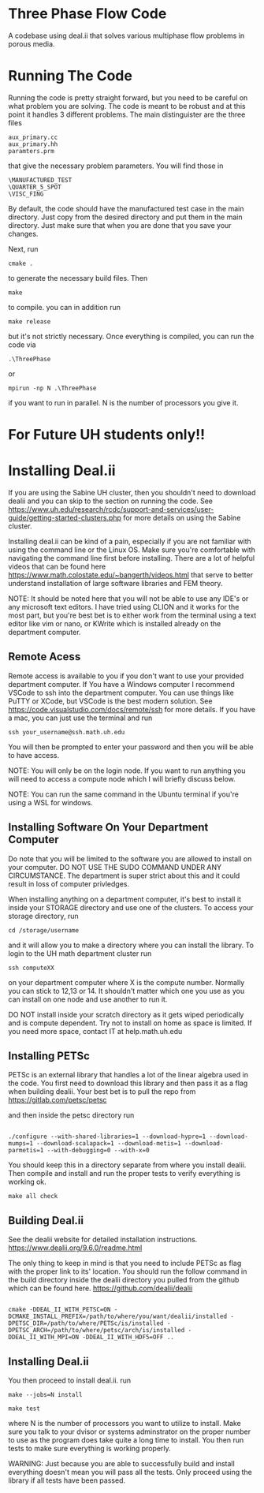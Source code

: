 # Three Phase Flow Code
A codebase using deal.ii that solves various multiphase flow problems in porous media.
# Running The Code

Running the code is pretty straight forward, but you need to be careful on what problem you are solving. The code is meant to be robust and at this point it handles 3 different problems. The main distinguister are the three files 
```
aux_primary.cc
aux_primary.hh
paramters.prm
```
that give the necessary problem parameters. You will find those in 
```
\MANUFACTURED_TEST
\QUARTER_5_SPOT
\VISC_FING
```
By default, the code should have the manufactured test case in the main directory. Just copy from the desired directory and put them in the main directory. Just make sure that when you are done that you save your changes. 

Next,  run 
```
cmake .
```
to generate the necessary build files. Then
``` 
make 
```
to compile. you can in addition run 
```
make release
```
but it's not strictly necessary. Once everything is compiled, you can run the code via
```
.\ThreePhase
```
or 
```
mpirun -np N .\ThreePhase
```
if you want to run in parallel. N is the number of processors you give it.


# For Future UH students only!!

# Installing Deal.ii 
 If you are using the Sabine UH cluster, then you shouldn't need to download dealii and you can skip to the section on running the code. See https://www.uh.edu/research/rcdc/support-and-services/user-guide/getting-started-clusters.php for more details on using the Sabine cluster.

Installing deal.ii can be kind of a pain, especially if you are not familiar with using the command line or the Linux OS. Make sure you're comfortable with navigating the command line first before installing. There are a lot of helpful videos that can be found here https://www.math.colostate.edu/~bangerth/videos.html
that serve to better understand installation of large software libraries and FEM theory.

NOTE: It should be noted here that you will not be able to use any IDE's or any microsoft text editors. I have tried using CLION and it works for the most part, but you're best bet is to either work from the terminal using a text editor like vim or nano, or KWrite which is installed already on the department computer.
## Remote Acess
Remote access is available to you if you don't want to use your provided department computer. If You have a Windows computer I recommend VSCode to ssh into the department computer. You can use things like PuTTY or XCode, but VSCode is the best modern solution. See https://code.visualstudio.com/docs/remote/ssh for more details. If you have a mac, you can just use the terminal and run 
```
ssh your_username@ssh.math.uh.edu
```
You will then be prompted to enter your password and then you will be able to have access.

NOTE: You will only be on the login node. If you want to run anything you will need to access a compute node which I will briefly discuss below.

NOTE: You can run the same command in the Ubuntu terminal if you're using a WSL for windows. 

## Installing Software On Your Department Computer

Do note that you will be limited to the software you are allowed to install on your computer. DO NOT USE THE SUDO COMMAND UNDER ANY CIRCUMSTANCE. The department is super strict about this and it could result in loss of computer privledges.

When installing anything on a department computer, it's best to install it inside your STORAGE directory and use one of the clusters. To access your storage directory, run 
```
cd /storage/username
```
and it will allow you to make a directory where you can install the library.
 To login to the UH math department cluster run
```
ssh computeXX
```
 on your department computer where X is the compute number. Normally you can stick to 12,13 or 14. It shouldn't matter which one you use as you can install on one node and use another to run it. 

 DO NOT install inside your scratch directory as it gets wiped periodically and is compute dependent. Try not to install on home as space is limited. If you need more space, contact IT at help.math.uh.edu
## Installing PETSc
PETSc is an external library that handles a lot of the linear algebra used in the code. You first need to download this library and then pass it as a flag when building dealii.
 Your best bet is to pull the repo from https://gitlab.com/petsc/petsc

and then inside the petsc directory run 
```

./configure --with-shared-libraries=1 --download-hypre=1 --download-mumps=1 --download-scalapack=1 --download-metis=1 --download-parmetis=1 --with-debugging=0 --with-x=0
```
You should keep this in a directory separate from where you install dealii. Then compile and install and run the proper tests to verify everything is working ok.
```
make all check
```
## Building Deal.ii
See the dealii website for detailed installation instructions.
https://www.dealii.org/9.6.0/readme.html

The only thing to keep in mind is that you need to include PETSc as flag with the proper link to its' location. You should run the follow command in the build directory inside the dealii directory you pulled from the github which can be found here.
https://github.com/dealii/dealii
```

cmake -DDEAL_II_WITH_PETSC=ON -DCMAKE_INSTALL_PREFIX=/path/to/where/you/want/dealii/installed -DPETSC_DIR=/path/to/where/PETSc/is/installed -DPETSC_ARCH=/path/to/where/petsc/arch/is/installed -DDEAL_II_WITH_MPI=ON -DDEAL_II_WITH_HDF5=OFF ..
```
## Installing Deal.ii
You then proceed to install deal.ii.
run 

```
make --jobs=N install

make test
``` 
where N is the number of processors you want to utilize to install. Make sure you talk to your dvisor or systems adminstrator on the proper number to use as the program does take quite a long time to install. You then run tests to make sure everything is working properly.

WARNING: Just because you are able to successfully build and install everything doesn't mean you will pass all the tests. Only proceed using the library if all tests have been passed.

